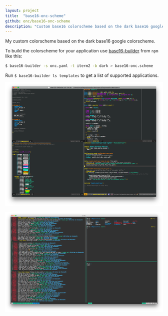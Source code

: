 ```yaml
---
layout: project
title:  "base16-onc-scheme"
github: onc/base16-onc-scheme
description: "Custom base16 colorscheme based on the dark base16 google colorscheme."
---
```

My custom colorscheme based on the dark base16 google colorscheme.

To build the colorscheme for your application use [base16-builder](https://github.com/base16-builder/base16-builder) from `npm` like this:

```sh
$ base16-builder -s onc.yaml -t iterm2 -b dark > base16-onc.scheme
```

Run `$ base16-builder ls templates` to get a list of supported applications.


![emacs base16](/assets/images/base16-onc/emacs-base16.png)

![zsh base16](/assets/images/base16-onc/zsh-base16.png)
